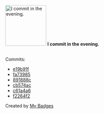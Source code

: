 <img src="https://my-badges.github.io/my-badges/evening-commits.png" alt="I commit in the evening." title="I commit in the evening." width="128">
<strong>I commit in the evening.</strong>
<br><br>

Commits:

- <a href="https://github.com/general-CbIC/poolex/commit/e19b91f4f006aaa7b19aa505909988193db9b2fb">e19b91f</a>
- <a href="https://github.com/general-CbIC/poolex/commit/fa73985962e5ea3cc1804d91879cb769c10bbd9f">fa73985</a>
- <a href="https://github.com/general-CbIC/poolex/commit/891888c49af8afd1f799d6b37b6d6c37327e14ce">891888c</a>
- <a href="https://github.com/general-CbIC/poolex/commit/cb574aca345ffc6a71912ce01c792b017b8e25d5">cb574ac</a>
- <a href="https://github.com/general-CbIC/poolex/commit/c61a4a61476706f273e020ba069e9f4642c6a3ba">c61a4a6</a>
- <a href="https://github.com/general-CbIC/poolex_prom_ex/commit/f2264f23ec8f99d04b406f1d02fb3f8c54042584">f2264f2</a>


Created by <a href="https://github.com/my-badges/my-badges">My Badges</a>